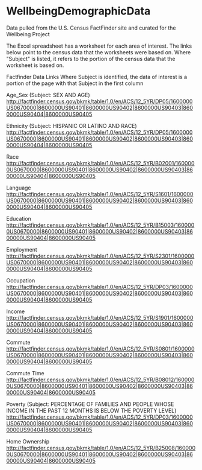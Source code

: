 # WellbeingDemographicData
Data pulled from the U.S. Census FactFinder site and curated for the Wellbeing Project

The Excel spreadsheet has a worksheet for each area of interest. The links below point to the census data that the worksheets were based on. Where "Subject" is listed, it refers to the portion of the census data that the worksheet is based on.

Factfinder Data Links
Where Subject is identified, the data of interest is a portion of the page with that Subject in the first column

Age_Sex (Subject: SEX AND AGE)
http://factfinder.census.gov/bkmk/table/1.0/en/ACS/12_5YR/DP05/1600000US0670000|8600000US90401|8600000US90402|8600000US90403|8600000US90404|8600000US90405

Ethnicity (Subject: HISPANIC OR LATINO AND RACE)
http://factfinder.census.gov/bkmk/table/1.0/en/ACS/12_5YR/DP05/1600000US0670000|8600000US90401|8600000US90402|8600000US90403|8600000US90404|8600000US90405

Race
http://factfinder.census.gov/bkmk/table/1.0/en/ACS/12_5YR/B02001/1600000US0670000|8600000US90401|8600000US90402|8600000US90403|8600000US90404|8600000US90405

Language
http://factfinder.census.gov/bkmk/table/1.0/en/ACS/12_5YR/S1601/1600000US0670000|8600000US90401|8600000US90402|8600000US90403|8600000US90404|8600000US90405

Education
http://factfinder.census.gov/bkmk/table/1.0/en/ACS/12_5YR/B15003/1600000US0670000|8600000US90401|8600000US90402|8600000US90403|8600000US90404|8600000US90405

Employment
http://factfinder.census.gov/bkmk/table/1.0/en/ACS/12_5YR/S2301/1600000US0670000|8600000US90401|8600000US90402|8600000US90403|8600000US90404|8600000US90405

Occupation
http://factfinder.census.gov/bkmk/table/1.0/en/ACS/12_5YR/DP03/1600000US0670000|8600000US90401|8600000US90402|8600000US90403|8600000US90404|8600000US90405

Income
http://factfinder.census.gov/bkmk/table/1.0/en/ACS/12_5YR/S1901/1600000US0670000|8600000US90401|8600000US90402|8600000US90403|8600000US90404|8600000US90405

Commute
http://factfinder.census.gov/bkmk/table/1.0/en/ACS/12_5YR/S0801/1600000US0670000|8600000US90401|8600000US90402|8600000US90403|8600000US90404|8600000US90405

Commute Time
http://factfinder.census.gov/bkmk/table/1.0/en/ACS/12_5YR/B08012/1600000US0670000|8600000US90401|8600000US90402|8600000US90403|8600000US90404|8600000US90405

Poverty (Subject: PERCENTAGE OF FAMILIES AND PEOPLE WHOSE INCOME IN THE PAST 12 MONTHS IS BELOW THE POVERTY LEVEL)
http://factfinder.census.gov/bkmk/table/1.0/en/ACS/12_5YR/DP03/1600000US0670000|8600000US90401|8600000US90402|8600000US90403|8600000US90404|8600000US90405

Home Ownership
http://factfinder.census.gov/bkmk/table/1.0/en/ACS/12_5YR/B25008/1600000US0670000|8600000US90401|8600000US90402|8600000US90403|8600000US90404|8600000US90405

